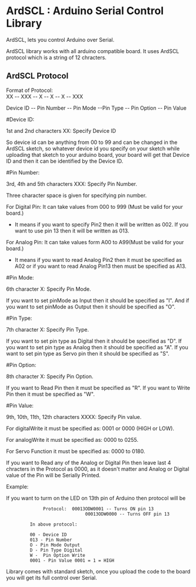 ArdSCL : Arduino Serial Control Library
=======================================

ArdSCL, lets you control Arduino over Serial.

ArdSCL library works with all arduino compatible board. It uses ArdSCL protocol which is a string of 12 chracters.

## ArdSCL Protocol

Format of Protocol:   
                      XX        -- XXX        -- X        -- X       -- X          -- XXX

  Device ID -- Pin Number -- Pin Mode --Pin Type -- Pin Option -- Pin Value

#Device ID:

1st and 2nd characters XX:  Specify Device ID

So device id can be anything from 00 to 99 and can be changed in the ArdSCL sketch, so whatever device id you specify on your sketch while uploading that sketch to your arduino board, your board will get that Device ID and then it can be identified by the Device ID.

#Pin Number:

3rd, 4th and 5th characters XXX: Specify Pin Number.

Three character space is given for specifying pin number.

For Digital Pin: It can take values from 000 to 999 (Must be valid for your board.)
* It means if you want to specify Pin2 then it will be written as 002. If you want to use pin 13 then it will be written as 013.

For Analog Pin: It can take values form A00 to A99(Must be valid for your board.)
* It means if you want to read Analog Pin2 then it must be specified as A02 or if you want to read Analog Pin13 then must be specified as A13.


#Pin Mode:

6th character X: Specify Pin Mode.

If you want to set pinMode as Input then it should be specified as "I".
And if you want to set pinMode as Output then it should be specified as "O".


#Pin Type:


7th character X: Specify Pin Type.

If you want to set pin type as Digital then it should be specified as "D".
If you want to set pin type as Analog then it should be specified as "A".
If you want to set pin type as Servo pin then it should be specified as "S".


#Pin Option:

8th character X: Specify Pin Option.

If you want to Read Pin then it must be specified as "R".
If you want to Write Pin then it must be specified as "W".


#Pin Value:

9th, 10th, 11th, 12th characters XXXX: Specify Pin value.


For digitalWrite it must be specified as: 0001 or 0000  (HIGH or LOW).

For analogWrite it must be specified as: 0000 to 0255.

For Servo Function it must be specified as: 0000 to 0180.


If you want to Read any of the Analog or Digital Pin then leave last 4 chracters in the Protocol as 0000, as it doesn't matter and Analog or Digital value of the Pin will be Serially Printed.

Example:

If you want to turm on the LED on 13th pin of Arduino then protocol will be
    
                  Protocol:  00013ODW0001 -- Turns ON pin 13
                                  00013ODW0000 -- Turns OFF pin 13
            
             In above protocol:
            
             00 - Device ID
             013 - Pin Number
             O - Pin Mode Output
             D - Pin Type Digital
             W -  Pin Option Write
             0001 - Pin Value 0001 = 1 = HIGH
            

Library comes with standard sketch, once you upload the code to the board you will get its full control over Serial.

